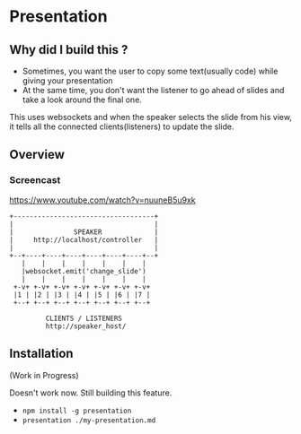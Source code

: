 # Presentation

## Why did I build this ?

+ Sometimes, you want the user to copy some text(usually code) while giving your presentation
+ At the same time, you don't want the listener to go ahead of slides and take a look around the final one.

This uses websockets and when the speaker selects the slide from his view, it tells all the connected clients(listeners) to update the slide.

## Overview

### Screencast
https://www.youtube.com/watch?v=nuuneB5u9xk

```
+-----------------------------------+
|                                   |
|               SPEAKER             |
|     http://localhost/controller   |
|                                   |
+--+----+----+----+----+----+----+--+
   |    |    |    |    |    |    |   
   |websocket.emit('change_slide')   
   |    |    |    |    |    |    |   
 +-v+ +-v+ +-v+ +-v+ +-v+ +-v+ +-v+  
 |1 | |2 | |3 | |4 | |5 | |6 | |7 |  
 +--+ +--+ +--+ +--+ +--+ +--+ +--+  
                                     
         CLIENTS / LISTENERS         
         http://speaker_host/          

```

## Installation

(Work in Progress)

Doesn't work now. Still building this feature.

+ `npm install -g presentation`
+ `presentation ./my-presentation.md`
